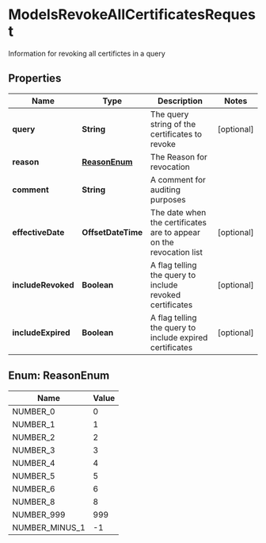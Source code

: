 

# ModelsRevokeAllCertificatesRequest

Information for revoking all certifictes in a query

## Properties

| Name | Type | Description | Notes |
|------------ | ------------- | ------------- | -------------|
|**query** | **String** | The query string of the certificates to revoke |  [optional] |
|**reason** | [**ReasonEnum**](#ReasonEnum) | The Reason for revocation |  |
|**comment** | **String** | A comment for auditing purposes |  |
|**effectiveDate** | **OffsetDateTime** | The date when the certificates are to appear on the revocation list |  [optional] |
|**includeRevoked** | **Boolean** | A flag telling the query to include revoked certificates |  [optional] |
|**includeExpired** | **Boolean** | A flag telling the query to include expired certificates |  [optional] |



## Enum: ReasonEnum

| Name | Value |
|---- | -----|
| NUMBER_0 | 0 |
| NUMBER_1 | 1 |
| NUMBER_2 | 2 |
| NUMBER_3 | 3 |
| NUMBER_4 | 4 |
| NUMBER_5 | 5 |
| NUMBER_6 | 6 |
| NUMBER_8 | 8 |
| NUMBER_999 | 999 |
| NUMBER_MINUS_1 | -1 |




